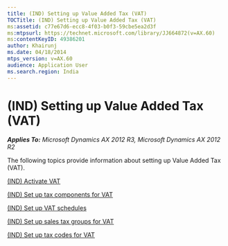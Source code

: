 ```yaml
---
title: (IND) Setting up Value Added Tax (VAT)
TOCTitle: (IND) Setting up Value Added Tax (VAT)
ms:assetid: c77e67d6-ecc8-4f03-b0f3-59cbe5ea2d3f
ms:mtpsurl: https://technet.microsoft.com/library/JJ664872(v=AX.60)
ms:contentKeyID: 49386201
author: Khairunj
ms.date: 04/18/2014
mtps_version: v=AX.60
audience: Application User
ms.search.region: India
---
```


# (IND) Setting up Value Added Tax (VAT) 


_**Applies To:** Microsoft Dynamics AX 2012 R3, Microsoft Dynamics AX 2012 R2_

The following topics provide information about setting up Value Added Tax (VAT).

[(IND) Activate VAT](ind-activate-vat.md)

[(IND) Set up tax components for VAT](ind-set-up-tax-components-for-vat.md)

[(IND) Set up VAT schedules](ind-set-up-vat-schedules.md)

[(IND) Set up sales tax groups for VAT](ind-set-up-sales-tax-groups-for-vat.md)

[(IND) Set up tax codes for VAT](ind-set-up-tax-codes-for-vat.md)

  


